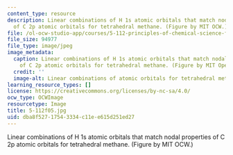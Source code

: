 ```yaml
---
content_type: resource
description: Linear combinations of H 1s atomic orbitals that match nodal properties
  of C 2p atomic orbitals for tetrahedral methane. (Figure by MIT OCW.)
file: /ol-ocw-studio-app/courses/5-112-principles-of-chemical-science-fall-2005/dba8f52717543334c11ee615d251ed27_5-112f05.jpg
file_size: 94977
file_type: image/jpeg
image_metadata:
  caption: Linear combinations of H 1s atomic orbitals that match nodal properties
    of C 2p atomic orbitals for tetrahedral methane. (Figure by MIT OpenCourseWare.)
  credit: ''
  image-alt: Linear combinations of atomic orbitals for tetrahedral methane.
learning_resource_types: []
license: https://creativecommons.org/licenses/by-nc-sa/4.0/
ocw_type: OCWImage
resourcetype: Image
title: 5-112f05.jpg
uid: dba8f527-1754-3334-c11e-e615d251ed27
---
```

Linear combinations of H 1s atomic orbitals that match nodal properties of C 2p atomic orbitals for tetrahedral methane. (Figure by MIT OCW.)